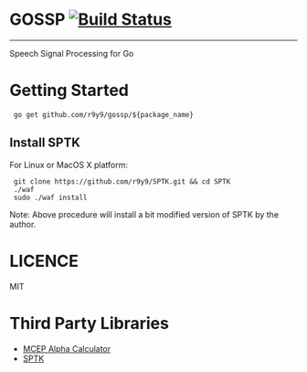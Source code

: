 # GOSSP [![Build Status](https://travis-ci.org/r9y9/gossp.png?branch=master)](https://travis-ci.org/r9y9/gossp)
------------------------------------------

Speech Signal Processing for Go

# Getting Started

     go get github.com/r9y9/gossp/${package_name}

## Install SPTK

For Linux or MacOS X platform:

     git clone https://github.com/r9y9/SPTK.git && cd SPTK
     ./waf
     sudo ./waf install

Note: Above procedure will install a bit modified version of SPTK by the author.

# LICENCE

MIT

# Third Party Libraries

- [MCEP Alpha Calculator](https://bitbucket.org/happyalu/mcep_alpha_calc/)
- [SPTK](http://sp-tk.sourceforge.net/)
